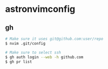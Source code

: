 # astronvimconfig

## gh

```sh
# Make sure it uses git@github.com:user/repo
$ nvim .git/config

# Make sure to select ssh
$ gh auth login --web -h github.com
$ gh pr list
```
